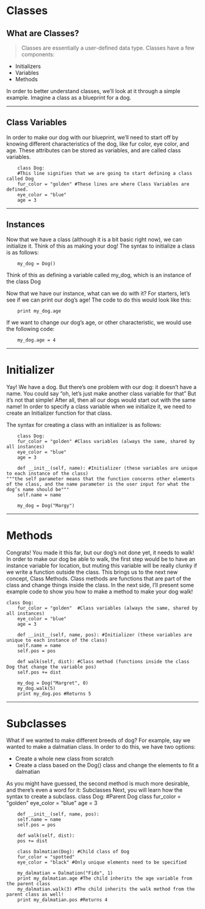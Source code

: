 # Classes

## What are Classes?
>Classes are essentially a user-defined data type. Classes have a few components:

* Initializers
* Variables
* Methods

In order to better understand classes, we’ll look at it through a simple example. Imagine a class as a blueprint for a dog.

----
## Class Variables
In order to make our dog with our blueprint, we’ll need to start off by knowing different characteristics of the dog, like fur color, eye color, and age. These attributes can be stored as variables, and are called class variables. 

    	class Dog: 
    	#This line signifies that we are going to start defining a class called Dog
    	fur_color = "golden" #These lines are where Class Variables are defined.
    	eye_color = "blue"    
    	age = 3

----
## Instances

Now that we have a class (although it is a bit basic right now), we can initialize it.
Think of this as making your dog!
The syntax to initialize a class is as follows:

    	my_dog = Dog()
                   
Think of this as defining a variable called  my_dog, which is an instance of the class Dog

Now that we have our instance, what can we do with it?
For starters, let’s see if we can print our dog’s age! The code to do this would look like this:

    	print my_dog.age

If we want to change our dog’s age, or other characteristic, we would use the following code:

    	my_dog.age = 4

---
# Initializer

Yay! We have a dog. But there’s one problem with our dog: it doesn’t have a name.
You could say “oh, let’s just make another class variable for that”
But it’s not that simple! After all, then all our dogs would start out with the same name!
In order to specify a class variable when we initialize it, we need to create an Initializer function for that class.


The syntax for creating a class with an initializer is as follows:

    	class Dog:
    	fur_color = "golden" #Class variables (always the same, shared by all instances)
    	eye_color = "blue"
    	age = 3

    	def __init__(self, name): #Initializer (these variables are unique to each instance of the class)
    """the self parameter means that the function concerns other elements of the class, and the name parameter is the user input for what the dog’s name should be"""
    	self.name = name       

    	my_dog = Dog("Margy")
---
#  Methods

Congrats! You made it this far, but our dog’s not done yet, it needs to walk!
In order to make our dog be able to walk, the first step would be to have an instance variable for location, but muting this variable will be really clunky if we write a function outside the class.
This brings us to the next new concept, Class Methods.
Class methods are functions that are part of the class and change things inside the class.
In the next side, I’ll present some example code to show you how to make a method to make your dog walk!

    class Dog:
    	fur_color = "golden"  #Class variables (always the same, shared by all instances)
    	eye_color = "blue"
    	age = 3

    	def __init__(self, name, pos): #Initializer (these variables are unique to each instance of the class)
    	self.name = name     
    	self.pos = pos           

    	def walk(self, dist): #Class method (functions inside the class Dog that change the variable pos)
    	self.pos += dist   

    	my_dog = Dog("Margret", 0)
    	my_dog.walk(5)
    	print my_dog.pos #Returns 5
---
# Subclasses

What if we wanted to make different breeds of dog?
For example, say we wanted to make a dalmatian class.
In order to do this, we have two options:
* Create a whole new class from scratch
* Create a class based on the Dog() class and change the elements to fit a dalmatian

As you might have guessed, the second method is much more desirable, and there’s even a word for it: Subclasses
Next, you will learn how the syntax to create a subclass.
    	class Dog: #Parent Dog class
    	fur_color = "golden"
    	eye_color = "blue"
    	age = 3

    	def __init__(self, name, pos):
    	self.name = name     
    	self.pos = pos           

    	def walk(self, dist):
    	pos += dist   

    	class Dalmatian(Dog): #Child class of Dog
    	fur_color = "spotted"
    	eye_color = "black" #Only unique elements need to be specified

    	my_dalmatian = Dalmation("Fido", 1)
    	print my_dalmatian.age #The child inherits the age variable from the parent class
    	my_dalmatian.walk(3) #The child inherits the walk method from the parent class as well!
    	print my_dalmatian.pos #Returns 4
